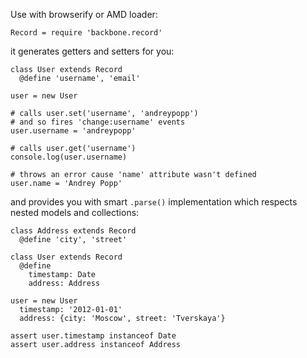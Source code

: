 Use with browserify or AMD loader:

    Record = require 'backbone.record'

it generates getters and setters for you:

    class User extends Record
      @define 'username', 'email'

    user = new User

    # calls user.set('username', 'andreypopp')
    # and so fires 'change:username' events
    user.username = 'andreypopp'

    # calls user.get('username')
    console.log(user.username)

    # throws an error cause 'name' attribute wasn't defined
    user.name = 'Andrey Popp'

and provides you with smart `.parse()` implementation which respects nested
models and collections:

    class Address extends Record
      @define 'city', 'street'

    class User extends Record
      @define
        timestamp: Date
        address: Address

    user = new User
      timestamp: '2012-01-01'
      address: {city: 'Moscow', street: 'Tverskaya'}

    assert user.timestamp instanceof Date
    assert user.address instanceof Address
